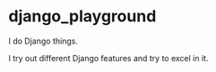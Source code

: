 # django_playground
I do Django things.

I try out different Django features and try to excel in it.
